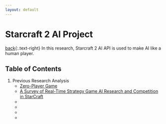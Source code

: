 ```yaml
---
layout: default
---
```


# Starcraft 2 AI Project
[back](../pmain){:.text-right}
In this research, Starcraft 2 AI API is used to make AI like a human player.

## Table of Contents
1. Previous Research Analysis
	- [Zero-Player Game](./Prev/zero)
	- [A Survey of Real-Time Strategy Game AI Research and Competition in StarCraft](./Prev/surv)
	- 
	- 
	- 
	- 